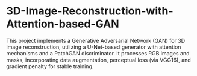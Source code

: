 # 3D-Image-Reconstruction-with-Attention-based-GAN
This project implements a Generative Adversarial Network (GAN) for 3D image reconstruction, utilizing a U-Net-based generator with attention mechanisms and a PatchGAN discriminator. It processes RGB images and masks, incorporating data augmentation, perceptual loss (via VGG16), and gradient penalty for stable training. 

